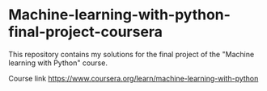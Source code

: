 # Machine-learning-with-python-final-project-coursera

This repository contains my solutions for the final project of the "Machine learning with Python" course.

Course link
https://www.coursera.org/learn/machine-learning-with-python
